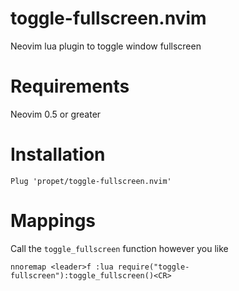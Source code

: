 # toggle-fullscreen.nvim

Neovim lua plugin to toggle window fullscreen

# Requirements

Neovim 0.5 or greater

# Installation

```
Plug 'propet/toggle-fullscreen.nvim'
```

# Mappings

Call the `toggle_fullscreen` function however you like

```
nnoremap <leader>f :lua require("toggle-fullscreen"):toggle_fullscreen()<CR>
```
